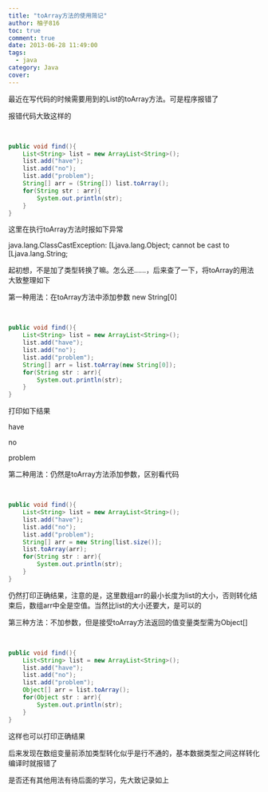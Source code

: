 ```yaml
---
title: "toArray方法的使用简记"
author: 柚子816
toc: true
comment: true
date: 2013-06-28 11:49:00
tags: 
  - java
category: Java
cover: 
---
```


最近在写代码的时候需要用到的List的toArray方法。可是程序报错了

报错代码大致这样的


​    
```java
public void find(){
    List<String> list = new ArrayList<String>();
    list.add("have");
    list.add("no");
    list.add("problem");
    String[] arr = (String[]) list.toArray();
    for(String str : arr){
        System.out.println(str);
    }
}
```

这里在执行toArray方法时报如下异常

java.lang.ClassCastException: [Ljava.lang.Object; cannot be cast to
[Ljava.lang.String;

起初想，不是加了类型转换了嘛。怎么还……，后来查了一下，将toArray的用法大致整理如下

第一种用法：在toArray方法中添加参数 new String[0]


​    
```java
public void find(){
    List<String> list = new ArrayList<String>();
    list.add("have");
    list.add("no");
    list.add("problem");
    String[] arr = list.toArray(new String[0]);
    for(String str : arr){
        System.out.println(str);
    }
}
```

打印如下结果

have  

no  

problem

第二种用法：仍然是toArray方法添加参数，区别看代码


​    
```java
public void find(){
    List<String> list = new ArrayList<String>();
    list.add("have");
    list.add("no");
    list.add("problem");
    String[] arr = new String[list.size()];
    list.toArray(arr);
    for(String str : arr){
        System.out.println(str);
    }
}
```

仍然打印正确结果，注意的是，这里数组arr的最小长度为list的大小，否则转化结束后，数组arr中全是空值。当然比list的大小还要大，是可以的

第三种方法：不加参数，但是接受toArray方法返回的值变量类型需为Object[]


​    
```java
public void find(){
    List<String> list = new ArrayList<String>();
    list.add("have");
    list.add("no");
    list.add("problem");
    Object[] arr = list.toArray();
    for(Object str : arr){
        System.out.println(str);
    }
}
```

这样也可以打印正确结果

后来发现在数组变量前添加类型转化似乎是行不通的，基本数据类型之间这样转化编译时就报错了

是否还有其他用法有待后面的学习，先大致记录如上

